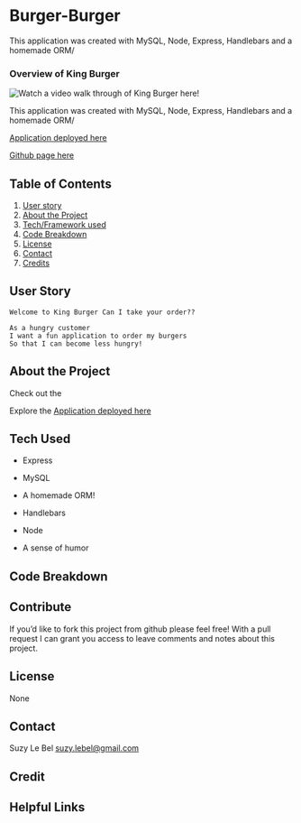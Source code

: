 
# Burger-Burger
This application was created with MySQL, Node, Express, Handlebars and a homemade ORM/


### Overview of King Burger


![Watch a video walk through of King Burger here!](./burger.gif)

This application was created with MySQL, Node, Express, Handlebars and a homemade ORM/

[Application deployed here](https://suzysburgerburger.herokuapp.com/)

[Github page here ](https://github.com/suzylebel/Burger-Burger)




## Table of Contents
1. [User story](#User-story)
2. [About the Project](#About-the-Project)
3. [Tech/Framework used](#Tech-Used)
4. [Code Breakdown](Code-Breakdown)
5. [License](#License)
6. [Contact](#Contact)
7. [Credits](#Credit)

## User Story

```
Welcome to King Burger Can I take your order??

As a hungry customer 
I want a fun application to order my burgers 
So that I can become less hungry!
```



## About the Project

Check out the 

Explore the [Application deployed here](https://suzysburgerburger.herokuapp.com/)

 




## Tech Used


* Express

* MySQL

* A homemade ORM!

* Handlebars

* Node

* A sense of humor


## Code Breakdown




## Contribute
If you’d like to fork this project from github please feel free! With a pull request I can grant you access to leave comments and notes about this project. 

## License 
None
 
## Contact 

Suzy Le Bel 
suzy.lebel@gmail.com



## Credit





## Helpful Links

